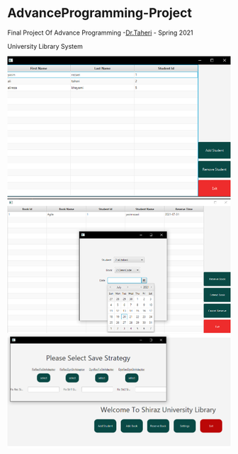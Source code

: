 # AdvanceProgramming-Project

Final Project Of Advance Programming -[Dr.Taheri](https://scholar.google.com/citations?hl=en&user=67GnXEsAAAAJ) - Spring 2021

University Library System

![Screenshot](p1.png)
![Screenshot](p2.png)
![Screenshot](p3.png)
